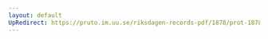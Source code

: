 ```yaml
---
layout: default
UpRedirect: https://pruto.im.uu.se/riksdagen-records-pdf/1878/prot-1878--fk--027/prot-1878--fk--027_005.pdf
---
```

